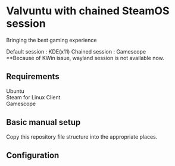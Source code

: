# Valvuntu with chained SteamOS session
Bringing the best gaming experience  

Default session : KDE(x11)  Chained session : Gamescope    
**Because of KWin issue, wayland session is not available now.
  
## Requirements
Ubuntu  
Steam for Linux Client  
Gamescope

## Basic manual setup

Copy this repository file structure into the appropriate places.   

## Configuration

